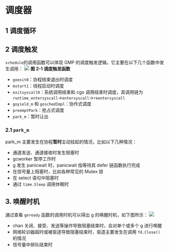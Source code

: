 # 调度器
## 1 调度循环
## 2 调度触发
`schedule`的调用函数可以体现 GMP 的调度触发逻辑，它主要在以下几个函数中发生调用：
![](Pasted%20image%2020230805165948.png)
**图 2-1 调度触发函数**
- `goexit0`：协程结束退出时调度
- `mstart1`：线程启动时调度
- `exitsyscall0`：系统调用结束和 cgo 调用结束时调度，其调用链为`runtime_entersyscall`->`entersyscall`->`reentersyscall`
- `goyield_m` 和 `goschedImpl`：协作式调度
- `preemptPark`：抢占式调度
- `park_m`：暂时让出
### 2.1 `park_m` 
park_m 主要发生在协程**暂时**主动挂起的情况，比如以下几种情况：
- 通道发送、通道接收时发生阻塞时
- gcworker 暂停工作时
- g 发生 panicwait 时，panicwait 指等待其 defer 链函数执行完成
- 在信号量上阻塞时，比如各种常见的 Mutex 锁
- 在 select 语句中阻塞时
- 通过 `time.Sleep` 调用休眠时
## 3. 唤醒时机
通过查看 `goready` 函数的调用时机可以得出 g 的唤醒时机，如下图所示：
![](Pasted%20image%2020230805171553.png)
- chan 关闭、接受、发送等操作导致阻塞结束时，会对单个或多个 g 进行唤醒
- 网络轮训器超时或被驱逐导致阻塞结束时，驱逐主要发生在调用 `fd.Close()` 的情况
- 信号量中排队结束时